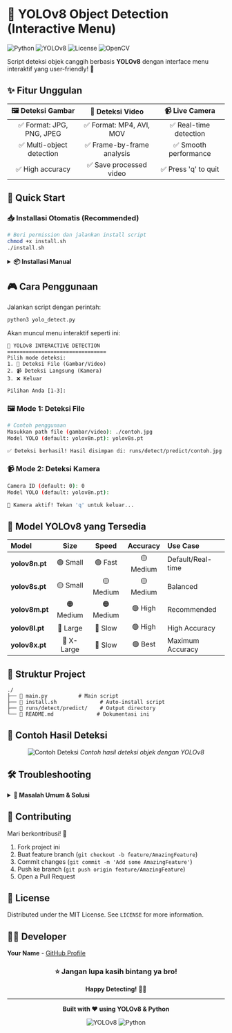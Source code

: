 # 🧠 YOLOv8 Object Detection (Interactive Menu)

![Python](https://img.shields.io/badge/Python-3.10%2B-blue?style=for-the-badge&logo=python)
![YOLOv8](https://img.shields.io/badge/YOLOv8-Ultralytics-orange?style=for-the-badge&logo=ai)
![License](https://img.shields.io/badge/License-MIT-green?style=for-the-badge)
![OpenCV](https://img.shields.io/badge/OpenCV-4.8.0-blue?style=for-the-badge&logo=opencv)

Script deteksi objek canggih berbasis **YOLOv8** dengan interface menu interaktif yang user-friendly! 🎯

## ✨ Fitur Unggulan

<div align="center">

| 🖼️ Deteksi Gambar | 🎥 Deteksi Video | 📹 Live Camera |
|:---:|:---:|:---:|
| ✅ Format: JPG, PNG, JPEG | ✅ Format: MP4, AVI, MOV | ✅ Real-time detection |
| ✅ Multi-object detection | ✅ Frame-by-frame analysis | ✅ Smooth performance |
| ✅ High accuracy | ✅ Save processed video | ✅ Press 'q' to quit |

</div>

## 🚀 Quick Start

### 📥 Installasi Otomatis (Recommended)

```bash
# Beri permission dan jalankan install script
chmod +x install.sh
./install.sh
```

<details>
<summary><strong>📦 Installasi Manual</strong></summary>

```bash
# Clone repository ini
git clone https://github.com/username/yolov8-interactive.git
cd yolov8-interactive

# Install dependencies
pip install ultralytics opencv-python

# Atau install dari requirements.txt
pip install -r requirements.txt
```
</details>

## 🎮 Cara Penggunaan

Jalankan script dengan perintah:

```bash
python3 yolo_detect.py
```

Akan muncul menu interaktif seperti ini:

```
🤖 YOLOv8 INTERACTIVE DETECTION
================================
Pilih mode deteksi:
1. 📁 Deteksi File (Gambar/Video)
2. 📹 Deteksi Langsung (Kamera)  
3. ❌ Keluar

Pilihan Anda [1-3]: 
```

### 🖼️ Mode 1: Deteksi File

```bash
# Contoh penggunaan
Masukkan path file (gambar/video): ./contoh.jpg
Model YOLO (default: yolov8n.pt): yolov8s.pt

✅ Deteksi berhasil! Hasil disimpan di: runs/detect/predict/contoh.jpg
```

### 📹 Mode 2: Deteksi Kamera

```bash
Camera ID (default: 0): 0
Model YOLO (default: yolov8n.pt): 

🎥 Kamera aktif! Tekan 'q' untuk keluar...
```

## 🎯 Model YOLOv8 yang Tersedia

| Model | Size | Speed | Accuracy | Use Case |
|:---|:---:|:---:|:---:|:---|
| **yolov8n.pt** | 🟢 Small | 🟢 Fast | 🟡 Medium | Default/Real-time |
| **yolov8s.pt** | 🟡 Small | 🟡 Medium | 🟡 Medium | Balanced |
| **yolov8m.pt** | 🟠 Medium | 🟠 Medium | 🟢 High | Recommended |
| **yolov8l.pt** | 🔴 Large | 🔴 Slow | 🟢 High | High Accuracy |
| **yolov8x.pt** | 🔴 X-Large | 🔴 Slow | 🟢 Best | Maximum Accuracy |

## 📁 Struktur Project

```
./
├── 📄 main.py          # Main script
├── 📄 install.sh              # Auto-install script
├── 📁 runs/detect/predict/    # Output directory
└── 📄 README.md              # Dokumentasi ini
```

## 🎪 Contoh Hasil Deteksi

<div align="center">

![Contoh Deteksi](https://via.placeholder.com/600x400/4A90E2/FFFFFF?text=YOLOv8+Detection+Result)
*Contoh hasil deteksi objek dengan YOLOv8*

</div>

## 🛠️ Troubleshooting

<details>
<summary><strong>🔧 Masalah Umum & Solusi</strong></summary>

### ❌ Error: "Module not found"
```bash
# Solution: Install ulang dependencies
pip install -r requirements.txt
```

### ❌ Error: "Camera not accessible"
```bash
# Solution: Ganti camera ID
Camera ID (default: 0): 1
```

### ❌ Error: "Model not found"
```bash
# Solution: Model akan otomatis di-download
# Atau download manual:
python -c "from ultralytics import YOLO; YOLO('yolov8n.pt')"
```
</details>

## 🤝 Contributing

Mari berkontribusi! 🎉

1. Fork project ini
2. Buat feature branch (`git checkout -b feature/AmazingFeature`)
3. Commit changes (`git commit -m 'Add some AmazingFeature'`)
4. Push ke branch (`git push origin feature/AmazingFeature`)
5. Open a Pull Request

## 📜 License

Distributed under the MIT License. See `LICENSE` for more information.

## 👨‍💻 Developer

**Your Name** - [GitHub Profile](https://github.com/username)

<div align="center">

### ⭐ Jangan lupa kasih bintang ya bro! 

**Happy Detecting!** 🚀🧠

</div>

---

<div align="center">

**Built with ❤️ using YOLOv8 & Python**

![YOLOv8](https://img.shields.io/badge/Powered%20by-YOLOv8-orange?style=for-the-badge)
![Python](https://img.shields.io/badge/Made%20with-Python-blue?style=for-the-badge&logo=python)

</div>
